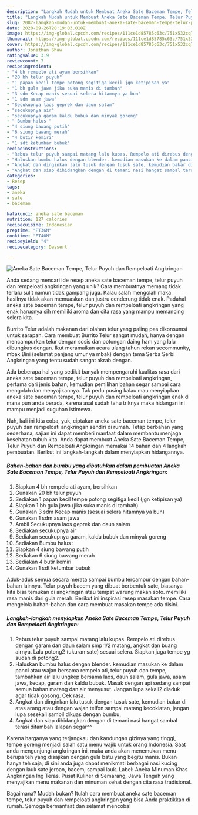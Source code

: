 ```yaml
---
description: "Langkah Mudah untuk Membuat Aneka Sate Baceman Tempe, Telur Puyuh dan Rempeloati Angkringan yang Bisa Manjain Lidah"
title: "Langkah Mudah untuk Membuat Aneka Sate Baceman Tempe, Telur Puyuh dan Rempeloati Angkringan yang Bisa Manjain Lidah"
slug: 2087-langkah-mudah-untuk-membuat-aneka-sate-baceman-tempe-telur-puyuh-dan-rempeloati-angkringan-yang-bisa-manjain-lidah
date: 2020-09-26T20:19:03.018Z
image: https://img-global.cpcdn.com/recipes/111ce1d85785c63c/751x532cq70/aneka-sate-baceman-tempe-telur-puyuh-dan-rempeloati-angkringan-foto-resep-utama.jpg
thumbnail: https://img-global.cpcdn.com/recipes/111ce1d85785c63c/751x532cq70/aneka-sate-baceman-tempe-telur-puyuh-dan-rempeloati-angkringan-foto-resep-utama.jpg
cover: https://img-global.cpcdn.com/recipes/111ce1d85785c63c/751x532cq70/aneka-sate-baceman-tempe-telur-puyuh-dan-rempeloati-angkringan-foto-resep-utama.jpg
author: Jonathan Shaw
ratingvalue: 3.9
reviewcount: 7
recipeingredient:
- "4 bh rempelo ati ayam bersihkan"
- "20 bh telur puyuh"
- "1 papan kecil tempe potong segitiga kecil jgn ketipisan ya"
- "1 bh gula jawa jika suka manis di tambah"
- "3 sdm Kecap manis sesuai selera hitamnya ya bun"
- "1 sdm asam jawa"
- "Secukupnya laos geprek dan daun salam"
- "secukupnya air"
- "secukupnya garam kaldu bubuk dan minyak goreng"
- " Bumbu halus "
- "4 siung bawang putih"
- "6 siung bawang merah"
- "4 butir kemiri"
- "1 sdt ketumbar bubuk"
recipeinstructions:
- "Rebus telur puyuh sampai matang lalu kupas. Rempelo ati direbus dengan garam dan daun salam smp 1/2 matang, angkat dan buang airnya. Lalu potong2 (ukuran sate) sesuai selera. Siapkan juga tempe yg sudah di potong2."
- "Haluskan bumbu halus dengan blender. kemudian masukan ke dalam panci atau wajan bersama rempelo ati, telur puyuh dan tempe, tambahkan air lalu ungkep bersama laos, daun salam, gula jawa, asam jawa, kecap, garam dan kaldu bubuk. Masak dengan api sedang sampai semua bahan matang dan air menyusut. Jangan lupa sekali2 diaduk agar tidak gosong. Cek rasa."
- "Angkat dan dinginkan lalu tusuk dengan tusuk sate, kemudian bakar di atas arang atau dengan wajan telfon sampai matang kecoklatan, jangan lupa sesekali sambil dikuas dengan bumbu,"
- "Angkat dan siap dihidangkan dengan di temani nasi hangat sambal terasi ditambah lalapan segar^^"
categories:
- Resep
tags:
- aneka
- sate
- baceman

katakunci: aneka sate baceman 
nutrition: 127 calories
recipecuisine: Indonesian
preptime: "PT36M"
cooktime: "PT40M"
recipeyield: "4"
recipecategory: Dessert

---
```



![Aneka Sate Baceman Tempe, Telur Puyuh dan Rempeloati Angkringan](https://img-global.cpcdn.com/recipes/111ce1d85785c63c/751x532cq70/aneka-sate-baceman-tempe-telur-puyuh-dan-rempeloati-angkringan-foto-resep-utama.jpg)

Anda sedang mencari ide resep aneka sate baceman tempe, telur puyuh dan rempeloati angkringan yang unik? Cara membuatnya memang tidak terlalu sulit namun tidak gampang juga. Kalau salah mengolah maka hasilnya tidak akan memuaskan dan justru cenderung tidak enak. Padahal aneka sate baceman tempe, telur puyuh dan rempeloati angkringan yang enak harusnya sih memiliki aroma dan cita rasa yang mampu memancing selera kita.

Burrito Telur adalah makanan dari olahan telur yang paling pas dikonsumsi untuk sarapan. Cara membuat Burrito Telur sangat mudah, hanya dengan mencampurkan telur dengan sosis dan potongan daing ham yang lalu dibungkus dengan. Ikut meramaikan acara ulang tahun rekan secommunity, mbak Bini (selamat panjang umur ya mbak) dengan tema Serba Serbi Angkringan yang tentu sudah sangat akrab dengan.

Ada beberapa hal yang sedikit banyak mempengaruhi kualitas rasa dari aneka sate baceman tempe, telur puyuh dan rempeloati angkringan, pertama dari jenis bahan, kemudian pemilihan bahan segar sampai cara mengolah dan menyajikannya. Tak perlu pusing kalau mau menyiapkan aneka sate baceman tempe, telur puyuh dan rempeloati angkringan enak di mana pun anda berada, karena asal sudah tahu triknya maka hidangan ini mampu menjadi suguhan istimewa.


Nah, kali ini kita coba, yuk, ciptakan aneka sate baceman tempe, telur puyuh dan rempeloati angkringan sendiri di rumah. Tetap berbahan yang sederhana, sajian ini dapat memberi manfaat dalam membantu menjaga kesehatan tubuh kita. Anda dapat membuat Aneka Sate Baceman Tempe, Telur Puyuh dan Rempeloati Angkringan memakai 14 bahan dan 4 langkah pembuatan. Berikut ini langkah-langkah dalam menyiapkan hidangannya.

<!--inarticleads1-->

##### Bahan-bahan dan bumbu yang dibutuhkan dalam pembuatan Aneka Sate Baceman Tempe, Telur Puyuh dan Rempeloati Angkringan:

1. Siapkan 4 bh rempelo ati ayam, bersihkan
1. Gunakan 20 bh telur puyuh
1. Sediakan 1 papan kecil tempe potong segitiga kecil (jgn ketipisan ya)
1. Siapkan 1 bh gula jawa (jika suka manis di tambah)
1. Gunakan 3 sdm Kecap manis (sesuai selera hitamnya ya bun)
1. Gunakan 1 sdm asam jawa
1. Ambil Secukupnya laos geprek dan daun salam
1. Sediakan secukupnya air
1. Sediakan secukupnya garam, kaldu bubuk dan minyak goreng
1. Sediakan  Bumbu halus :
1. Siapkan 4 siung bawang putih
1. Sediakan 6 siung bawang merah
1. Sediakan 4 butir kemiri
1. Gunakan 1 sdt ketumbar bubuk


Aduk-aduk semua secara merata sampai bumbu tercampur dengan bahan-bahan lainnya. Telur puyuh bacem yang dibuat berbentuk sate, biasanya kita bisa temukan di angkringan atau tempat warung makan soto. memiliki rasa manis dari gula merah. Berikut ini inspirasi resep masakan tempe. Cara mengelola bahan-bahan dan cara membuat masakan tempe ada disini. 

<!--inarticleads2-->

##### Langkah-langkah menyiapkan Aneka Sate Baceman Tempe, Telur Puyuh dan Rempeloati Angkringan:

1. Rebus telur puyuh sampai matang lalu kupas. Rempelo ati direbus dengan garam dan daun salam smp 1/2 matang, angkat dan buang airnya. Lalu potong2 (ukuran sate) sesuai selera. Siapkan juga tempe yg sudah di potong2.
1. Haluskan bumbu halus dengan blender. kemudian masukan ke dalam panci atau wajan bersama rempelo ati, telur puyuh dan tempe, tambahkan air lalu ungkep bersama laos, daun salam, gula jawa, asam jawa, kecap, garam dan kaldu bubuk. Masak dengan api sedang sampai semua bahan matang dan air menyusut. Jangan lupa sekali2 diaduk agar tidak gosong. Cek rasa.
1. Angkat dan dinginkan lalu tusuk dengan tusuk sate, kemudian bakar di atas arang atau dengan wajan telfon sampai matang kecoklatan, jangan lupa sesekali sambil dikuas dengan bumbu,
1. Angkat dan siap dihidangkan dengan di temani nasi hangat sambal terasi ditambah lalapan segar^^


Karena harganya yang terjangkau dan kandungan gizinya yang tinggi, tempe goreng menjadi salah satu menu wajib untuk orang Indonesia. Saat anda mengunjungi angkringan ini, maka anda akan menemukan menu berupa teh yang disajikan dengan gula batu yang begitu manis. Bukan hanya teh saja, di sini anda juga dapat menikmati berbagai nasi kucing dengan lauk sate jeroan, bacem, sampai lauk. Label: Aneka Minuman Khas Angkringan Ing Teras. Pusat Kuliner di Semarang, Jawa Tengah yang menyajikan menu makanan dan minuman sehat dengan cita rasa tradisional. 

Bagaimana? Mudah bukan? Itulah cara membuat aneka sate baceman tempe, telur puyuh dan rempeloati angkringan yang bisa Anda praktikkan di rumah. Semoga bermanfaat dan selamat mencoba!
